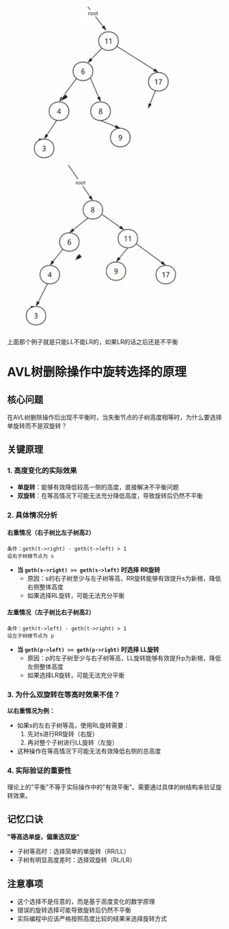<img src="25.AVL树删除操作高度相等时单旋双旋如何选择.assets/image-20250820210108668.png" alt="image-20250820210108668" style="zoom: 50%;" />![image-20250820210249600](25.AVL树删除操作高度相等时单旋双旋如何选择.assets/image-20250820210249600.png)

上面那个例子就是只能LL不能LR的，如果LR的话之后还是不平衡

# AVL树删除操作中旋转选择的原理

## 核心问题
在AVL树删除操作后出现不平衡时，当失衡节点的子树高度相等时，为什么要选择单旋转而不是双旋转？

## 关键原理

### 1. 高度变化的实际效果
- **单旋转**：能够有效降低较高一侧的高度，直接解决不平衡问题
- **双旋转**：在等高情况下可能无法充分降低高度，导致旋转后仍然不平衡

### 2. 具体情况分析

#### 右重情况（右子树比左子树高2）
```
条件：geth(t->right) - geth(t->left) > 1
设右子树根节点为 s
```

- **当 `geth(s->right) >= geth(s->left)` 时选择 RR旋转**
  - 原因：s的右子树至少与左子树等高，RR旋转能够有效提升s为新根，降低右侧整体高度
  - 如果选择RL旋转，可能无法充分平衡

#### 左重情况（左子树比右子树高2）
```
条件：geth(t->left) - geth(t->right) > 1  
设左子树根节点为 p
```

- **当 `geth(p->left) >= geth(p->right)` 时选择 LL旋转**
  - 原因：p的左子树至少与右子树等高，LL旋转能够有效提升p为新根，降低左侧整体高度
  - 如果选择LR旋转，可能无法充分平衡

### 3. 为什么双旋转在等高时效果不佳？

**以右重情况为例：**
- 如果s的左右子树等高，使用RL旋转需要：
  1. 先对s进行RR旋转（右旋）
  2. 再对整个子树进行LL旋转（左旋）
- 这种操作在等高情况下可能无法有效降低右侧的总高度

### 4. 实际验证的重要性
理论上的"平衡"不等于实际操作中的"有效平衡"。需要通过具体的树结构来验证旋转效果。

## 记忆口诀
**"等高选单旋，偏重选双旋"**

- 子树等高时：选择简单的单旋转（RR/LL）
- 子树有明显高度差时：选择双旋转（RL/LR）

## 注意事项
- 这个选择不是任意的，而是基于高度变化的数学原理
- 错误的旋转选择可能导致旋转后仍然不平衡
- 实际编程中应该严格按照高度比较的结果来选择旋转方式